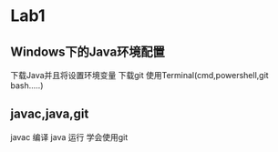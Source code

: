 # Lab1
## Windows下的Java环境配置
下载Java并且将设置环境变量
下载git
使用Terminal(cmd,powershell,git bash.....)
## javac,java,git
javac 编译
java 运行
学会使用git